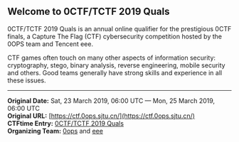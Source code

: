 
## Welcome to 0CTF/TCTF 2019 Quals

0CTF/TCTF 2019 Quals is an annual online qualifier for the prestigious 0CTF finals, a Capture The Flag (CTF) cybersecurity competition hosted by the 0OPS team and Tencent eee.

CTF games often touch on many other aspects of information security: cryptography, stego, binary analysis, reverse engineering, mobile security and others. Good teams generally have strong skills and experience in all these issues.

---
**Original Date:** Sat, 23 March 2019, 06:00 UTC — Mon, 25 March 2019, 06:00 UTC<br>
**Original URL:** [https://ctf.0ops.sjtu.cn/](https://ctf.0ops.sjtu.cn/)<br>
**CTFtime Entry:** [0CTF/TCTF 2019 Quals](https://ctftime.org/event/736/)<br>
**Organizing Team:** [0ops](https://ctftime.org/team/4419) and [eee](https://ctftime.org/team/20634)<br>
<!-- [Official Website](https://0ops.sjtu.cn/) -->
